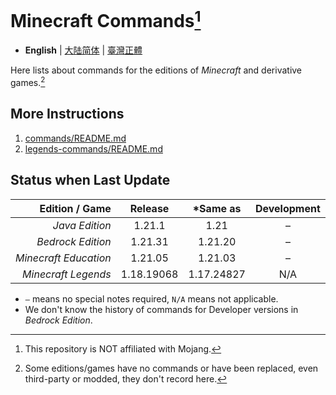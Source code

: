 # Minecraft Commands[^1]
* **English** | [大陆简体](README-cn.md) | [臺灣正體](README-tw.md)

Here lists about commands for the editions of *Minecraft* and derivative games.[^2]

## More Instructions
1. [commands/README.md](commands/README.md)
2. [legends-commands/README.md](legends-commands/README.md)

## Status when Last Update
|        Edition / Game |  Release   |  *Same as  | Development |
|----------------------:|:----------:|:----------:|:-----------:|
|        *Java Edition* |   1.21.1   |    1.21    |      –      |
|     *Bedrock Edition* |  1.21.31   |  1.21.20   |      –      |
| *Minecraft Education* |  1.21.05   |  1.21.03   |      –      |
|   *Minecraft Legends* | 1.18.19068 | 1.17.24827 |     N/A     |
* `–` means no special notes required, `N/A` means not applicable.
* We don't know the history of commands for Developer versions in *Bedrock Edition*.

[^1]: This repository is NOT affiliated with Mojang.
[^2]: Some editions/games have no commands or have been replaced, even third-party or modded, they don't record here.
